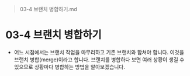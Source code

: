 > 03-4 브랜치 병합하기.md
# 03-4 브랜치 병합하기
- 어느 시점에서는 브랜치 작업을 마무리하고 기존 브랜치와 합쳐야 합니다. 이것을 브랜치 병합(merge)이라고 합니다. 브랜치를 병합하다 보면 여러 상황이 생길 수 있으므로 상황마다 병합하는 방법을 알아보겠습니다. 